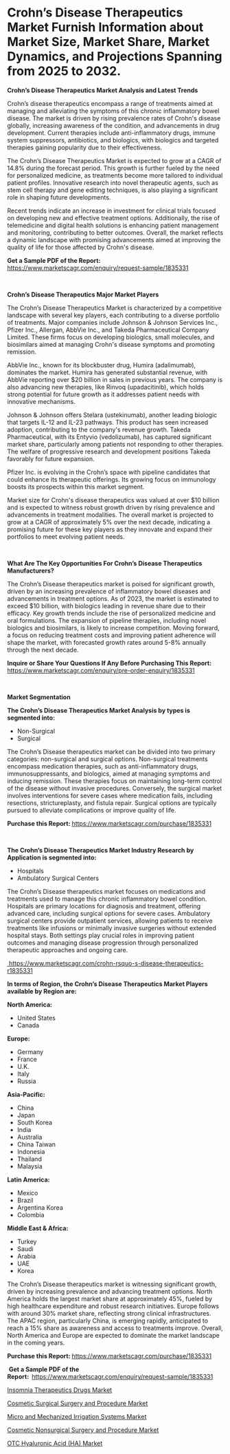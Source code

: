 <p><h1>Crohn’s Disease Therapeutics Market Furnish Information about Market Size, Market Share, Market Dynamics, and Projections Spanning from 2025 to 2032.</h1></p><p><strong>Crohn’s Disease Therapeutics Market Analysis and Latest Trends</strong></p>
<p><p>Crohn’s disease therapeutics encompass a range of treatments aimed at managing and alleviating the symptoms of this chronic inflammatory bowel disease. The market is driven by rising prevalence rates of Crohn's disease globally, increasing awareness of the condition, and advancements in drug development. Current therapies include anti-inflammatory drugs, immune system suppressors, antibiotics, and biologics, with biologics and targeted therapies gaining popularity due to their effectiveness.</p><p>The Crohn’s Disease Therapeutics Market is expected to grow at a CAGR of 14.8% during the forecast period. This growth is further fueled by the need for personalized medicine, as treatments become more tailored to individual patient profiles. Innovative research into novel therapeutic agents, such as stem cell therapy and gene editing techniques, is also playing a significant role in shaping future developments.</p><p>Recent trends indicate an increase in investment for clinical trials focused on developing new and effective treatment options. Additionally, the rise of telemedicine and digital health solutions is enhancing patient management and monitoring, contributing to better outcomes. Overall, the market reflects a dynamic landscape with promising advancements aimed at improving the quality of life for those affected by Crohn's disease.</p></p>
<p><strong>Get a Sample PDF of the Report:&nbsp;</strong> <a href="https://www.marketscagr.com/enquiry/request-sample/1835331?utm_campaign=2012&utm_medium=2&utm_source=Github&utm_content=ia&utm_term=26032025&utm_id=crohns-disease-therapeutics">https://www.marketscagr.com/enquiry/request-sample/1835331</a></p>
<p>&nbsp;</p>
<p><strong>Crohn’s Disease Therapeutics Major Market Players</strong></p>
<p><p>The Crohn’s Disease Therapeutics Market is characterized by a competitive landscape with several key players, each contributing to a diverse portfolio of treatments. Major companies include Johnson & Johnson Services Inc., Pfizer Inc., Allergan, AbbVie Inc., and Takeda Pharmaceutical Company Limited. These firms focus on developing biologics, small molecules, and biosimilars aimed at managing Crohn's disease symptoms and promoting remission.</p><p>AbbVie Inc., known for its blockbuster drug, Humira (adalimumab), dominates the market. Humira has generated substantial revenue, with AbbVie reporting over $20 billion in sales in previous years. The company is also advancing new therapies, like Rinvoq (upadacitinib), which holds strong potential for future growth as it addresses patient needs with innovative mechanisms.</p><p>Johnson & Johnson offers Stelara (ustekinumab), another leading biologic that targets IL-12 and IL-23 pathways. This product has seen increased adoption, contributing to the company's revenue growth. Takeda Pharmaceutical, with its Entyvio (vedolizumab), has captured significant market share, particularly among patients not responding to other therapies. The welfare of progressive research and development positions Takeda favorably for future expansion.</p><p>Pfizer Inc. is evolving in the Crohn’s space with pipeline candidates that could enhance its therapeutic offerings. Its growing focus on immunology boosts its prospects within this market segment.</p><p>Market size for Crohn's disease therapeutics was valued at over $10 billion and is expected to witness robust growth driven by rising prevalence and advancements in treatment modalities. The overall market is projected to grow at a CAGR of approximately 5% over the next decade, indicating a promising future for these key players as they innovate and expand their portfolios to meet evolving patient needs.</p></p>
<p>&nbsp;</p>
<p><strong>What Are The Key Opportunities For Crohn’s Disease Therapeutics Manufacturers?</strong></p>
<p><p>The Crohn’s Disease therapeutics market is poised for significant growth, driven by an increasing prevalence of inflammatory bowel diseases and advancements in treatment options. As of 2023, the market is estimated to exceed $10 billion, with biologics leading in revenue share due to their efficacy. Key growth trends include the rise of personalized medicine and oral formulations. The expansion of pipeline therapies, including novel biologics and biosimilars, is likely to increase competition. Moving forward, a focus on reducing treatment costs and improving patient adherence will shape the market, with forecasted growth rates around 5-8% annually through the next decade.</p></p>
<p><strong>Inquire or Share Your Questions If Any Before Purchasing This Report:</strong> <a href="https://www.marketscagr.com/enquiry/pre-order-enquiry/1835331?utm_campaign=2012&utm_medium=2&utm_source=Github&utm_content=ia&utm_term=26032025&utm_id=crohns-disease-therapeutics">https://www.marketscagr.com/enquiry/pre-order-enquiry/1835331</a></p>
<p>&nbsp;</p>
<p><strong>Market Segmentation</strong></p>
<p><strong>The Crohn’s Disease Therapeutics Market Analysis by types is segmented into:</strong></p>
<p><ul><li>Non-Surgical</li><li>Surgical</li></ul></p>
<p><p>The Crohn’s Disease therapeutics market can be divided into two primary categories: non-surgical and surgical options. Non-surgical treatments encompass medication therapies, such as anti-inflammatory drugs, immunosuppressants, and biologics, aimed at managing symptoms and inducing remission. These therapies focus on maintaining long-term control of the disease without invasive procedures. Conversely, the surgical market involves interventions for severe cases where medication fails, including resections, strictureplasty, and fistula repair. Surgical options are typically pursued to alleviate complications or improve quality of life.</p></p>
<p><strong>Purchase this Report:&nbsp;</strong><a href="https://www.marketscagr.com/purchase/1835331?utm_campaign=2012&utm_medium=2&utm_source=Github&utm_content=ia&utm_term=26032025&utm_id=crohns-disease-therapeutics">https://www.marketscagr.com/purchase/1835331</a></p>
<p>&nbsp;</p>
<p><strong>The Crohn’s Disease Therapeutics Market Industry Research by Application is segmented into:</strong></p>
<p><ul><li>Hospitals</li><li>Ambulatory Surgical Centers</li></ul></p>
<p><p>The Crohn’s Disease therapeutics market focuses on medications and treatments used to manage this chronic inflammatory bowel condition. Hospitals are primary locations for diagnosis and treatment, offering advanced care, including surgical options for severe cases. Ambulatory surgical centers provide outpatient services, allowing patients to receive treatments like infusions or minimally invasive surgeries without extended hospital stays. Both settings play crucial roles in improving patient outcomes and managing disease progression through personalized therapeutic approaches and ongoing care.</p></p>
<p><a href="https://www.marketscagr.com/crohn-rsquo-s-disease-therapeutics-r1835331?utm_campaign=2012&utm_medium=2&utm_source=Github&utm_content=ia&utm_term=26032025&utm_id=crohns-disease-therapeutics">&nbsp;https://www.marketscagr.com/crohn-rsquo-s-disease-therapeutics-r1835331</a></p>
<p><strong>In terms of Region, the Crohn’s Disease Therapeutics Market Players available by Region are:</strong></p>
<p>
    <p> <strong> North America: </strong>
        <ul>
            <li>United States</li>
            <li>Canada</li>
        </ul>
        </p> 
    <p> <strong> Europe: </strong>
        <ul>
            <li>Germany</li>
            <li>France</li>
            <li>U.K.</li>
            <li>Italy</li>
            <li>Russia</li>
        </ul>
        </p> 
    <p> <strong> Asia-Pacific: </strong>
        <ul>
            <li>China</li>
            <li>Japan</li>
            <li>South Korea</li>
            <li>India</li>
            <li>Australia</li>
            <li>China Taiwan</li>
            <li>Indonesia</li>
            <li>Thailand</li>
            <li>Malaysia</li>
        </ul>
        </p> 
    <p> <strong> Latin America: </strong>
        <ul>
            <li>Mexico</li>
            <li>Brazil</li>
            <li>Argentina Korea</li>
            <li>Colombia</li>
        </ul>
        </p> 
    <p> <strong> Middle East & Africa: </strong>
        <ul>
            <li>Turkey</li>
            <li>Saudi</li>
            <li>Arabia</li>
            <li>UAE</li>
            <li>Korea</li>
        </ul>
    </p>
    </p>
<p><p>The Crohn’s Disease therapeutics market is witnessing significant growth, driven by increasing prevalence and advancing treatment options. North America holds the largest market share at approximately 45%, fueled by high healthcare expenditure and robust research initiatives. Europe follows with around 30% market share, reflecting strong clinical infrastructures. The APAC region, particularly China, is emerging rapidly, anticipated to reach a 15% share as awareness and access to treatments improve. Overall, North America and Europe are expected to dominate the market landscape in the coming years.</p></p>
<p><strong>Purchase this Report: </strong><a href="https://www.marketscagr.com/purchase/1835331?utm_campaign=2012&utm_medium=2&utm_source=Github&utm_content=ia&utm_term=26032025&utm_id=crohns-disease-therapeutics">https://www.marketscagr.com/purchase/1835331</a></p>
<p>&nbsp;<strong>Get a Sample PDF of the Report:&nbsp;&nbsp;</strong><a href="https://www.marketscagr.com/enquiry/request-sample/1835331?utm_campaign=2012&utm_medium=2&utm_source=Github&utm_content=ia&utm_term=26032025&utm_id=crohns-disease-therapeutics">https://www.marketscagr.com/enquiry/request-sample/1835331</a></p>
<p><strong></strong></p>
<p><p><a href="https://github.com/amourdeeks8j/Market-Research-Report-List-1/blob/main/insomnia-therapeutics-drugs-market.md?utm_campaign=2012&utm_medium=2&utm_source=Github&utm_content=ia&utm_term=26032025&utm_id=crohns-disease-therapeutics">Insomnia Therapeutics Drugs Market</a></p><p><a href="https://github.com/gierlravasty/Market-Research-Report-List-1/blob/main/cosmetic-surgical-surgery-and-procedure-market.md?utm_campaign=2012&utm_medium=2&utm_source=Github&utm_content=ia&utm_term=26032025&utm_id=crohns-disease-therapeutics">Cosmetic Surgical Surgery and Procedure Market</a></p><p><a href="https://github.com/bawksmaedamu/Market-Research-Report-List-1/blob/main/micro-and-mechanized-irrigation-systems-market.md?utm_campaign=2012&utm_medium=2&utm_source=Github&utm_content=ia&utm_term=26032025&utm_id=crohns-disease-therapeutics">Micro and Mechanized Irrigation Systems Market</a></p><p><a href="https://github.com/marfosamiko7/Market-Research-Report-List-1/blob/main/cosmetic-nonsurgical-surgery-and-procedure-market.md?utm_campaign=2012&utm_medium=2&utm_source=Github&utm_content=ia&utm_term=26032025&utm_id=crohns-disease-therapeutics">Cosmetic Nonsurgical Surgery and Procedure Market</a></p><p><a href="https://github.com/shongranch73/Market-Research-Report-List-1/blob/main/otc-hyaluronic-acid-ha-market.md?utm_campaign=2012&utm_medium=2&utm_source=Github&utm_content=ia&utm_term=26032025&utm_id=crohns-disease-therapeutics">OTC Hyaluronic Acid (HA) Market</a></p></p>